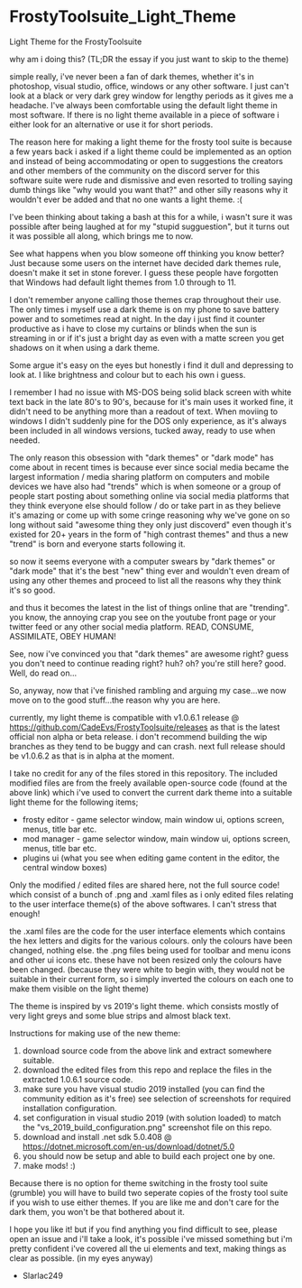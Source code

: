 # FrostyToolsuite_Light_Theme
Light Theme for the FrostyToolsuite

why am i doing this? (TL;DR the essay if you just want to skip to the theme)

simple really, i've never been a fan of dark themes, whether it's in photoshop, visual studio, office, windows or any other software. I just can't look at a black or very dark grey window for lengthy periods as it gives me a headache. I've always been comfortable using the default light theme in most software.
If there is no light theme available in a piece of software i either look for an alternative or use it for short periods.

The reason here for making a light theme for the frosty tool suite is because a few years back i asked if a light theme could be implemented as an option and instead
of being accommodating or open to suggestions the creators and other members of the community on the discord server for this software suite were rude and dismissive and even resorted to trolling saying dumb things like "why would you want that?" and other silly reasons why it wouldn't ever be added and that no one wants a light theme. :(

I've been thinking about taking a bash at this for a while, i wasn't sure it was possible after being laughed at for my "stupid sugguestion", but it turns out it was possible all along, which brings me to now. 

See what happens when you blow someone off thinking you know better? Just because some users on the internet have decided dark themes rule, doesn't make it set in stone forever. I guess these people have forgotten that Windows had default light themes from 1.0 through to 11.

I don't remember anyone calling those themes crap throughout their use. The only times i myself use a dark theme is on my phone to save battery power and to sometimes read at night. In the day i just find it counter productive as i have to close my curtains or blinds when the sun is streaming in or if it's just a bright day as even with a matte screen you get shadows on it when using a dark theme. 

Some argue it's easy on the eyes but honestly i find it dull and depressing to look at. I like brightness and colour but to each his own i guess. 

I remember I had no issue with MS-DOS being solid black screen with white text back in the late 80's to 90's, because for it's main uses it worked fine, it didn't need to be anything more than a readout of text. When moviing to windows I didn't suddenly pine for the DOS only experience, as it's always been included in all windows versions, tucked away, ready to use when needed. 

The only reason this obsession with "dark themes" or "dark mode" has come about in recent times is because ever since social media became the largest information / media sharing platform on computers and mobile devices we have also had "trends" which is when someone or a group of people start posting about something online via social media platforms that they think everyone else should follow / do or take part in as they believe it's amazing or come up with some cringe reasoning why we've gone on so long without said "awesome thing they only just discoverd" even though it's existed for 20+ years in the form of "high contrast themes" and thus a new "trend" is born and everyone starts following it.

so now it seems everyone with a computer swears by "dark themes" or "dark mode" that it's the best "new" thing ever and wouldn't even dream of using any other themes and proceed to list all the reasons why they think it's so good.

and thus it becomes the latest in the list of things online that are "trending". you know, the annoying crap you see on the youtube front page or your twitter feed or any other social media platform. READ, CONSUME, ASSIMILATE, OBEY HUMAN!

See, now i've convinced you that "dark themes" are awesome right? guess you don't need to continue reading right? huh? oh? you're still here? good. Well, do read on...

So, anyway, now that i've finished rambling and arguing my case...we now move on to the good stuff...the reason why you are here.

currently, my light theme is compatible with v1.0.6.1 release @ https://github.com/CadeEvs/FrostyToolsuite/releases
as that is the latest official non alpha or beta release. i don't recommend building the wip branches as they tend to be buggy and can crash.
next full release should be v1.0.6.2 as that is in alpha at the moment.

I take no credit for any of the files stored in this repository. The included modified files are from the freely available open-source code (found at the above link)
which i've used to convert the current dark theme into a suitable light theme for the following items;

- frosty editor - game selector window, main window ui, options screen, menus, title bar etc.
- mod manager - game selector window, main window ui, options screen, menus, title bar etc. 
- plugins ui (what you see when editing game content in the editor, the central window boxes)

Only the modified / edited files are shared here, not the full source code!
which consist of a bunch of .png and .xaml files as i only edited files relating to the user interface theme(s) of the above softwares. I can't stress that enough!

the .xaml files are the code for the user interface elements which contains the hex letters and digits for the various colours. only the colours have been changed, nothing else.
the .png files being used for toolbar and menu icons and other ui icons etc. these have not been resized only the colours have been changed. 
(because they were white to begin with, they would not be suitable in their current form, so i simply inverted the colours on each one to make them visible on the light theme)

The theme is inspired by vs 2019's light theme. which consists mostly of very light greys and some blue strips and almost black text.

Instructions for making use of the new theme:

1. download source code from the above link and extract somewhere suitable.
2. download the edited files from this repo and replace the files in the extracted 1.0.6.1 source code.
3. make sure you have visual studio 2019 installed (you can find the community edition as it's free) see selection of screenshots for required installation configuration.
4. set configuration in visual studio 2019 (with solution loaded) to match the "vs_2019_build_configuration.png" screenshot file on this repo.
5. download and install .net sdk 5.0.408 @ https://dotnet.microsoft.com/en-us/download/dotnet/5.0
6. you should now be setup and able to build each project one by one.
7. make mods! :)

Because there is no option for theme switching in the frosty tool suite (grumble) you will have to build two seperate copies of the frosty tool suite if you wish to use either themes. If you are like me and don't care for the dark them, you won't be that bothered about it.

I hope you like it! but if you find anything you find difficult to see, please open an issue and i'll take a look, it's possible i've missed something but i'm pretty
confident i've covered all the ui elements and text, making things as clear as possible. (in my eyes anyway)

- Slarlac249
